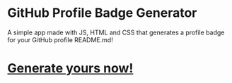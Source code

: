 # GitHub Profile Badge Generator
A simple app made with JS, HTML and CSS that generates a profile badge for your GitHub profile README.md!

# [Generate yours now!](sn0wye.github.io/profile-badge)
